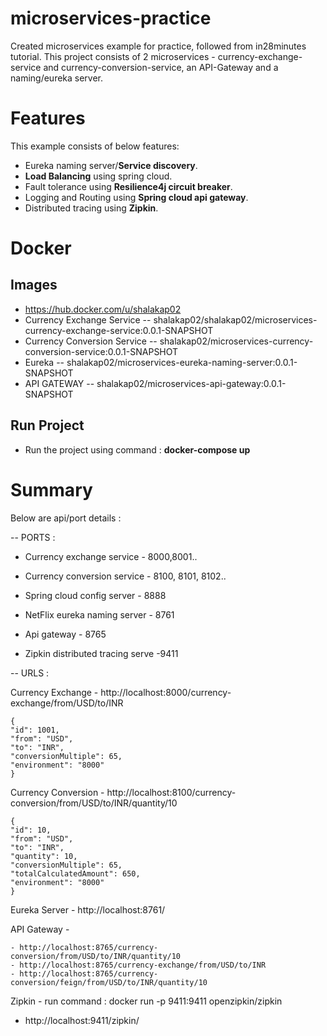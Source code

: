 # microservices-practice
Created microservices example for practice, followed from in28minutes tutorial.
This project consists of 2 microservices - currency-exchange-service and currency-conversion-service, an API-Gateway and a naming/eureka server.

# Features
This example consists of  below features:
-  Eureka naming server/**Service discovery**.
-  **Load Balancing** using spring cloud.
-  Fault tolerance using **Resilience4j circuit breaker**.
-  Logging and Routing using **Spring cloud api gateway**.
- Distributed tracing using **Zipkin**.

# Docker
## Images

- https://hub.docker.com/u/shalakap02
- Currency Exchange Service
-- shalakap02/shalakap02/microservices-currency-exchange-service:0.0.1-SNAPSHOT
- Currency Conversion Service
-- shalakap02/microservices-currency-conversion-service:0.0.1-SNAPSHOT
- Eureka
-- shalakap02/microservices-eureka-naming-server:0.0.1-SNAPSHOT
- API GATEWAY
-- shalakap02/microservices-api-gateway:0.0.1-SNAPSHOT

## Run Project
- Run the project using command :
**docker-compose up**

# Summary
Below are api/port details :

-- PORTS :

- Currency exchange service - 8000,8001..
- Currency conversion service - 8100, 8101, 8102..

- Spring cloud config server - 8888
- NetFlix eureka naming server - 8761
- Api gateway - 8765
- Zipkin distributed tracing serve -9411


-- URLS :

Currency Exchange -
	http://localhost:8000/currency-exchange/from/USD/to/INR

	{
	"id": 1001,
	"from": "USD",
	"to": "INR",
	"conversionMultiple": 65,
	"environment": "8000"
	}

Currency Conversion -
	http://localhost:8100/currency-conversion/from/USD/to/INR/quantity/10
	
	{
	"id": 10,
	"from": "USD",
	"to": "INR",
	"quantity": 10,
	"conversionMultiple": 65,
	"totalCalculatedAmount": 650,
	"environment": "8000"
	}
	
	
Eureka Server -
	http://localhost:8761/
	
API Gateway -

	- http://localhost:8765/currency-conversion/from/USD/to/INR/quantity/10
	- http://localhost:8765/currency-exchange/from/USD/to/INR
	- http://localhost:8765/currency-conversion/feign/from/USD/to/INR/quantity/10
	
Zipkin - 
run command : docker run -p 9411:9411 openzipkin/zipkin
- http://localhost:9411/zipkin/
